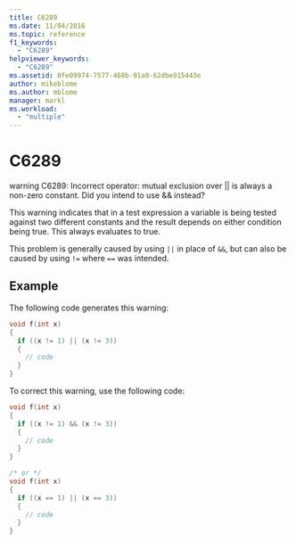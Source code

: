 ```yaml
---
title: C6289
ms.date: 11/04/2016
ms.topic: reference
f1_keywords:
  - "C6289"
helpviewer_keywords:
  - "C6289"
ms.assetid: 0fe09974-7577-468b-91a0-62dbe915443e
author: mikeblome
ms.author: mblome
manager: markl
ms.workload:
  - "multiple"
---
```

# C6289
warning C6289: Incorrect operator: mutual exclusion over &#124;&#124; is always a non-zero constant. Did you intend to use && instead?

 This warning indicates that in a test expression a variable is being tested against two different constants and the result depends on either condition being true. This always evaluates to true.

 This problem is generally caused by using `||` in place of `&&`, but can also be caused by using `!=` where `==` was intended.

## Example
 The following code generates this warning:

```cpp
void f(int x)
{
  if ((x != 1) || (x != 3))
  {
    // code
  }
}
```

 To correct this warning, use the following code:

```cpp
void f(int x)
{
  if ((x != 1) && (x != 3))
  {
    // code
  }
}

/* or */
void f(int x)
{
  if ((x == 1) || (x == 3))
  {
    // code
  }
}
```

